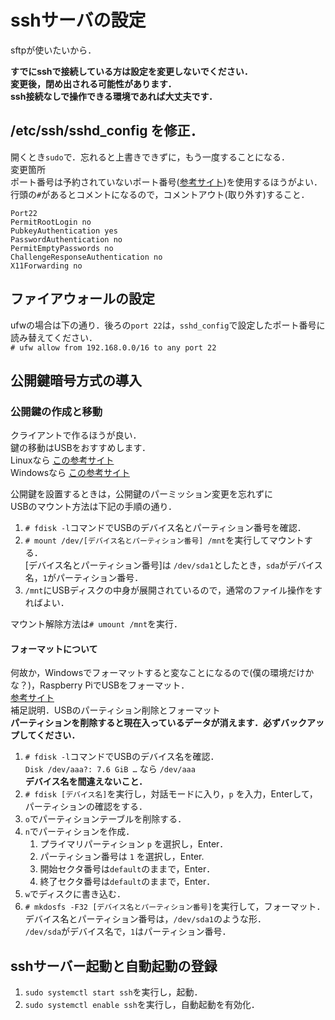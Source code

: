 # sshサーバの設定

sftpが使いたいから．

__すでにsshで接続している方は設定を変更しないでください．<br>変更後，閉め出される可能性があります．<br>ssh接続なしで操作できる環境であれば大丈夫です．__

##  /etc/ssh/sshd_config を修正．
開くとき`sudo`で．忘れると上書きできずに，もう一度することになる．<br>
変更箇所<br>
ポート番号は予約されていないポート番号([参考サイト](https://ja.wikipedia.org/wiki/TCP%E3%82%84UDP%E3%81%AB%E3%81%8A%E3%81%91%E3%82%8B%E3%83%9D%E3%83%BC%E3%83%88%E7%95%AA%E5%8F%B7%E3%81%AE%E4%B8%80%E8%A6%A7#%E5%8B%95%E7%9A%84%E3%83%BB%E3%83%97%E3%83%A9%E3%82%A4%E3%83%99%E3%83%BC%E3%83%88_%E3%83%9D%E3%83%BC%E3%83%88%E7%95%AA%E5%8F%B7_(49152%E2%80%9365535)))を使用するほうがよい．<br>
行頭の`#`があるとコメントになるので，コメントアウト(取り外す)すること．
```
Port22
PermitRootLogin no
PubkeyAuthentication yes
PasswordAuthentication no
PermitEmptyPasswords no
ChallengeResponseAuthentication no 
X11Forwarding no
```

## ファイアウォールの設定
ufwの場合は下の通り．後ろの`port 22`は，`sshd_config`で設定したポート番号に読み替えてください．<br>
`# ufw allow from 192.168.0.0/16 to any port 22`

## 公開鍵暗号方式の導入

### 公開鍵の作成と移動
クライアントで作るほうが良い．<br>
鍵の移動はUSBをおすすめします．<br>
Linuxなら
[この参考サイト](https://qiita.com/HamaTech/items/21bb9761f326c4d4aa65) <br>
Windowsなら
[この参考サイト](https://webkaru.net/linux/tera-term-ssh-login-public-key/)<br>

公開鍵を設置するときは，公開鍵のパーミッション変更を忘れずに<br>
USBのマウント方法は下記の手順の通り．<br>
1. `# fdisk -l`コマンドでUSBのデバイス名とパーティション番号を確認．<br>
1. `# mount /dev/[デバイス名とパーティション番号] /mnt`を実行してマウントする．<br>
[デバイス名とパーティション番号]は `/dev/sda1`としたとき，`sda`がデバイス名，`1`がパーティション番号．
1. `/mnt`にUSBディスクの中身が展開されているので，通常のファイル操作をすればよい．

マウント解除方法は`# umount /mnt`を実行．

#### フォーマットについて
何故か，Windowsでフォーマットすると変なことになるので(僕の環境だけかな？)，Raspberry PiでUSBをフォーマット．<br>
[参考サイト](https://www.fabshop.jp/%E3%80%90step-22%E3%80%91raspbian%E3%81%A8windows%E3%81%A7usb%E3%83%A1%E3%83%A2%E3%83%AA%E3%83%BC%E3%82%92%E5%85%B1%E6%9C%89%E3%81%97%E3%81%A6%E3%83%87%E3%83%BC%E3%82%BF%E4%BA%A4%E6%8F%9B/)<bR>
補足説明．USBのパーティション削除とフォーマット<br>
__パーティションを削除すると現在入っているデータが消えます．必ずバックアップしてください．__
1. `# fdisk -l`コマンドでUSBのデバイス名を確認．<br>
    `Disk /dev/aaa?: 7.6 GiB …` なら `/dev/aaa` <br>
     __デバイス名を間違えないこと．__
1. `# fdisk [デバイス名]`を実行し，対話モードに入り，`p` を入力，Enterして，パーティションの確認をする．
1. `o`でパーティションテーブルを削除する．
1. `n`でパーティションを作成．
    1. プライマリパーティション `p` を選択し，Enter．
    1. パーティション番号は `1` を選択し，Enter.
    1. 開始セクタ番号は`default`のままで，Enter．
    1. 終了セクタ番号は`default`のままで，Enter．
1. `w`でディスクに書き込む．
1. `# mkdosfs -F32 [デバイス名とパーティション番号]`を実行して，フォーマット．<br>
    デバイス名とパーティション番号は，`/dev/sda1`のような形．<br>
    `/dev/sda`がデバイス名で，`1`はパーティション番号．


## sshサーバー起動と自動起動の登録
1. `sudo systemctl start ssh`を実行し，起動．
1. `sudo systemctl enable ssh`を実行し，自動起動を有効化．

